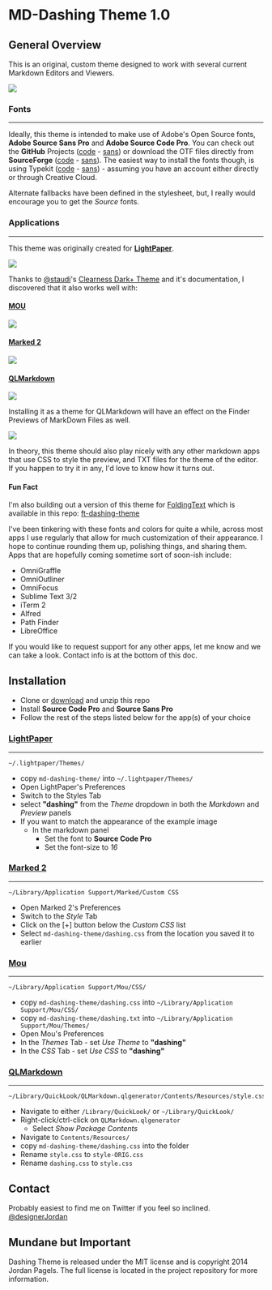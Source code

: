 # MD-Dashing Theme 1.0 

## General Overview
This is an original, custom theme designed to work with several current Markdown Editors and Viewers.

<!-- It is a dark theme intended to convey clear hierarchy and scannability, while being easy on the eyes over extended periods of time. -->

![](http://jpgls.com/md-dashing-theme/example-images/LightPaper.png)

### Fonts
---  
Ideally, this theme is intended to make use of Adobe's Open Source fonts, **Adobe Source Sans Pro** and **Adobe Source Code Pro**. You can check out the **GitHub** Projects ([code](https://github.com/adobe/source-code-pro) - [sans](https://github.com/adobe/source-sans-pro)) or download the OTF files directly from **SourceForge** ([code](http://sourceforge.net/projects/sourcecodepro.adobe/files/) - [sans](http://sourceforge.net/projects/sourcesans.adobe/files/)). The easiest way to install the fonts though, is using Typekit ([code](https://typekit.com/fonts/source-code-pro) - [sans](https://typekit.com/fonts/source-sans-pro)) - assuming you have an account either directly or through Creative Cloud.

Alternate fallbacks have been defined in the stylesheet, but, I really would encourage you to get the *Source* fonts.

### Applications
---  
This theme was originally created for **[LightPaper](http://clockworkengine.com/lightpaper-mac/)**.

![](http://jpgls.com/md-dashing-theme/example-images/LightPaper.png) 

Thanks to [@staudi](https://github.com/Staudi)'s [Clearness Dark+ Theme](https://github.com/Staudi/Clearness-Dark-Plus) and it's documentation, I discovered that it also works well with:  

#### [MOU](http://mouapp.com/)

![](http://jpgls.com/md-dashing-theme/example-images/Mou.png)

#### [Marked 2](http://marked2app.com/)

![](http://jpgls.com/md-dashing-theme/example-images/Marked2.png)

#### [QLMarkdown](https://github.com/toland/qlmarkdown)

![](http://jpgls.com/md-dashing-theme/example-images/qlmarkdown-quicklook.png)

Installing it as a theme for QLMarkdown will have an effect on the Finder Previews of MarkDown Files as well.

![](http://jpgls.com/md-dashing-theme/example-images/qlmarkdown-finderPreview.png)

In theory, this theme should also play nicely with any other markdown apps that use CSS to style the preview, and TXT files for the theme of the editor. If you happen to try it in any, I'd love to know how it turns out.

#### Fun Fact
I'm also building out a version of this theme for [FoldingText](http://www.foldingtext.com/) which is available in this repo: [ft-dashing-theme](https://github.com/designerJordan/ft-dashing-theme)

I've been tinkering with these fonts and colors for quite a while, across most apps I use regularly that allow for much customization of their appearance. I hope to continue rounding them up, polishing things, and sharing them. Apps that are hopefully coming sometime sort of soon-ish include:

* OmniGraffle
* OmniOutliner
* OmniFocus
* Sublime Text 3/2
* iTerm 2
* Alfred
* Path Finder
* LibreOffice

If you would like to request support for any other apps, let me know and we can take a look. Contact info is at the bottom of this doc.

## Installation

* Clone or [download](https://github.com/designerJordan/md-dashing-theme/archive/master.zip) and unzip this repo
* Install **Source Code Pro** and **Source Sans Pro**
* Follow the rest of the steps listed below for the app(s) of your choice 

### [LightPaper](http://clockworkengine.com/lightpaper-mac/)
---  

	~/.lightpaper/Themes/
	
* copy `md-dashing-theme/` into `~/.lightpaper/Themes/`
* Open LightPaper's Preferences
* Switch to the Styles Tab
* select **"dashing"** from the *Theme* dropdown in both the *Markdown* and *Preview* panels
* If you want to match the appearance of the example image
	* In the markdown panel
		* Set the font to **Source Code Pro**
		* Set the font-size to *16*
	
### [Marked 2](http://marked2app.com)
---  

	~/Library/Application Support/Marked/Custom CSS
	
* Open Marked 2's Preferences
* Switch to the *Style* Tab
* Click on the [+] button below the *Custom CSS* list
* Select `md-dashing-theme/dashing.css` from the location you saved it to earlier

### [Mou](http://mouapp.com)
---  

	~/Library/Application Support/Mou/CSS/
	
* copy `md-dashing-theme/dashing.css` into `~/Library/Application Support/Mou/CSS/`
* copy `md-dashing-theme/dashing.txt` into `~/Library/Application Support/Mou/Themes/`
* Open Mou's Preferences
* In the *Themes* Tab - set *Use Theme* to **"dashing"**
* In the *CSS* Tab - set *Use CSS* to **"dashing"**
    
### [QLMarkdown](https://github.com/toland/qlmarkdown)
---  

	~/Library/QuickLook/QLMarkdown.qlgenerator/Contents/Resources/style.css

* Navigate to either `/Library/QuickLook/` or `~/Library/QuickLook/` 
* Right-click/ctrl-click on `QLMarkdown.qlgenerator`
	* Select *Show Package Contents*
* Navigate to `Contents/Resources/`
* copy `md-dashing-theme/dashing.css` into the folder
* Rename `style.css` to `style-ORIG.css`
* Rename `dashing.css` to `style.css`

## Contact
Probably easiest to find me on Twitter if you feel so inclined. [@designerJordan](https://twitter.com/designerjordan)

## Mundane but Important
Dashing Theme is released under the MIT license and is copyright 2014 Jordan Pagels. The full license is located in the project repository for more information.